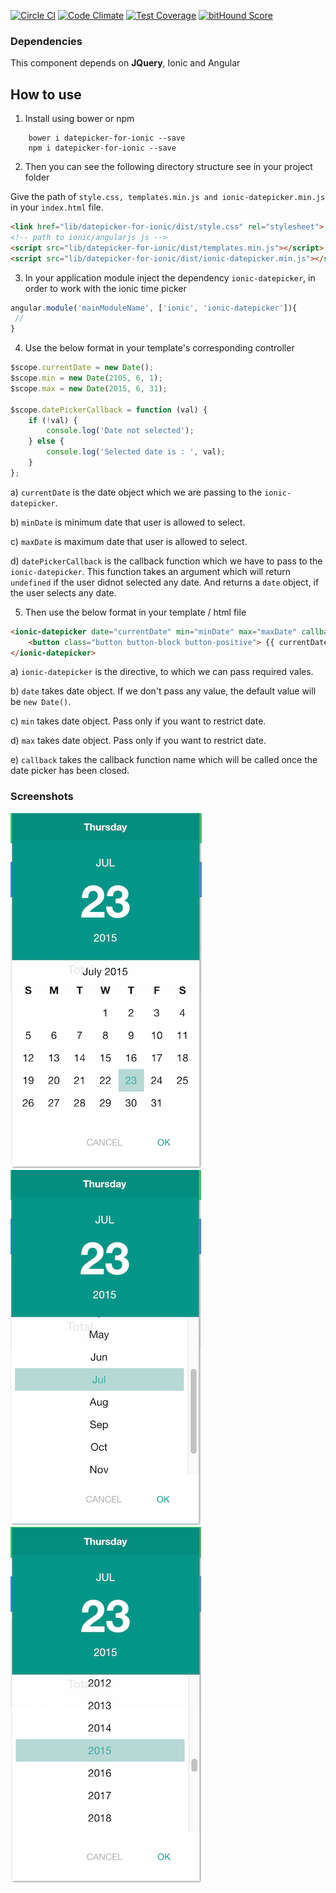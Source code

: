 [![Circle CI](https://circleci.com/gh/celsomarques/ionic-datepicker.svg?style=svg)](https://circleci.com/gh/celsomarques/ionic-datepicker) [![Code Climate](https://codeclimate.com/github/celsomarques/ionic-datepicker/badges/gpa.svg)](https://codeclimate.com/github/celsomarques/ionic-datepicker) [![Test Coverage](https://codeclimate.com/github/celsomarques/ionic-datepicker/badges/coverage.svg)](https://codeclimate.com/github/celsomarques/ionic-datepicker/coverage) [![bitHound Score](https://www.bithound.io/github/celsomarques/ionic-datepicker/badges/score.svg)](https://www.bithound.io/github/celsomarques/ionic-datepicker/master)

### Dependencies ###

This component depends on **JQuery**, Ionic and Angular

## How to use ###

1) Install using bower or npm

```
    bower i datepicker-for-ionic --save
    npm i datepicker-for-ionic --save
```

2) Then you can see the following directory structure see in your project folder

Give the path of  `style.css, templates.min.js and ionic-datepicker.min.js` in your `index.html` file.

````html
<link href="lib/datepicker-for-ionic/dist/style.css" rel="stylesheet"> 
<!-- path to ionic/angularjs js -->
<script src="lib/datepicker-for-ionic/dist/templates.min.js"></script>
<script src="lib/datepicker-for-ionic/dist/ionic-datepicker.min.js"></script>
````    
    
3) In your application module inject the dependency `ionic-datepicker`, in order to work with the ionic time picker
````javascript
angular.module('mainModuleName', ['ionic', 'ionic-datepicker']){
 //
}
````

4) Use the below format in your template's corresponding controller

````javascript
$scope.currentDate = new Date();
$scope.min = new Date(2105, 6, 1);
$scope.max = new Date(2015, 6, 31);

$scope.datePickerCallback = function (val) {
	if (!val) {	
		console.log('Date not selected');
	} else {
		console.log('Selected date is : ', val);
	}
};
````

a) `currentDate` is the date object which we are passing to the `ionic-datepicker`.

b) `minDate` is minimum date that user is allowed to select.

c) `maxDate` is maximum date that user is allowed to select.

d) `datePickerCallback` is the callback function which we have to pass to the `ionic-datepicker`. This function takes an argument which will return `undefined` if the user didnot selected any date. And returns a `date` object, if the user selects any date.


5) Then use the below format in your template / html file

````html
<ionic-datepicker date="currentDate" min="minDate" max="maxDate" callback="datePickerCallback">
    <button class="button button-block button-positive"> {{ currentDate | date:'MMMM/dd/yyyy' }} </button>
</ionic-datepicker>
````


a) `ionic-datepicker` is the directive, to which we can pass required vales.

b) `date` takes date object. If we don't pass any value, the default value will be `new Date()`.

c) `min` takes date object. Pass only if you want to restrict date.

d) `max` takes date object. Pass only if you want to restrict date.

e) `callback` takes the callback function name which will be called once the date picker has been closed.


### Screenshots ###

![alt text](https://raw.githubusercontent.com/celsomarques/celsomarques.github.io/master/ionic-datepicker/screenshots/date.png "Date selection")
![alt text](https://raw.githubusercontent.com/celsomarques/celsomarques.github.io/master/ionic-datepicker/screenshots/month.png "Month selection")
![alt text](https://raw.githubusercontent.com/celsomarques/celsomarques.github.io/master/ionic-datepicker/screenshots/year.png "Year selection")
